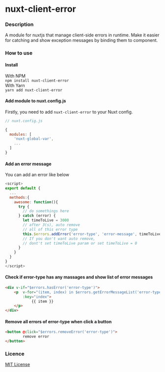 # nuxt-client-error
### Description
A module for nuxtjs that manage client-side errors in runtime. Make it easier for catching and show exception messages by binding them to component.
### How to use
#### Install
With NPM  
`npm install nuxt-client-error`  
With Yarn  
`yarn add nuxt-client-error`  
#### Add module to nuxt.config.js
Firstly, you need to add `nuxt-client-error` to your Nuxt config.
```javascript
// nuxt.config.js

{
  modules: [
    'nuxt-global-var',
    ...
  ]
}
```
#### Add an error message
You can add an error like below
```javascript
<script>
export default {
  ...
  methods:{
    awesome: function(){
      try {
        // do somethings here
      } catch (error) {
        let timeToLive = 3000
        // after 3(s), auto remove 
        // all of this error type
        this.$errors.addError('error-type', 'error-message', timeToLive)
        // If you don't want auto remove,
        // dont't set timeToLive param or set timeToLive = 0
      }
    }
  }
}
</script>
```
#### Check if error-type has any massages and show list of error messages
```html
<div v-if="$errors.hasError('error-type')">
    <p  v-for="(item, index) in $errors.getErrorMessageList('error-type')"
        :key="index">
            {{ item }}
    </p>
</div>
```
#### Remove all errors of error-type when click a button
```html
<button @click="$errors.removeError('error-type')">
        remove error
</button>
```
### Licence
[MIT License](https://github.com/minhchi3103/nuxt-client-error/blob/master/LICENSE "MIT License")
